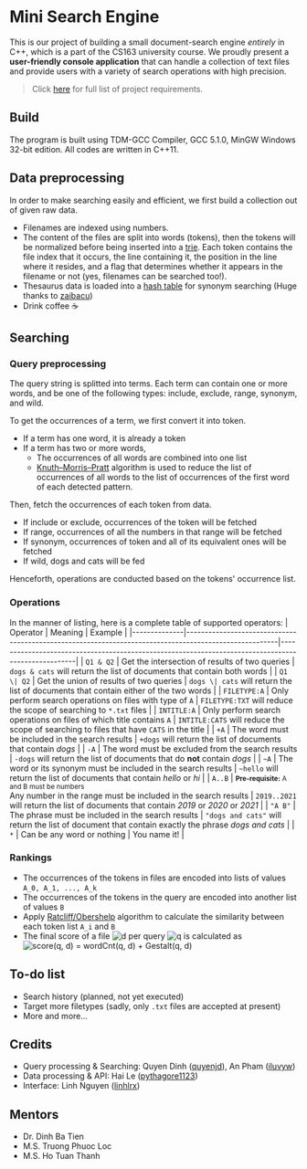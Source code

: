 # Mini Search Engine
This is our project of building a small document-search engine *entirely* in C++, which is a part of the CS163 university course. We proudly present a **user-friendly console application** that can handle a collection of text files and provide users with a variety of search operations with high precision.

> Click [here](Requirements.pdf) for full list of project requirements.

## Build
The program is built using TDM-GCC Compiler, GCC 5.1.0, MinGW Windows 32-bit edition. All codes are written in C++11.

## Data preprocessing
In order to make searching easily and efficient, we first build a collection out of given raw data.
- Filenames are indexed using numbers.
- The content of the files are split into words (tokens), then the tokens will be normalized before being inserted into a [trie](https://en.wikipedia.org/wiki/Trie). Each token contains the file index that it occurs, the line containing it, the position in the line where it resides, and a flag that determines whether it appears in the filename or not (yes, filenames can be searched too!).
- Thesaurus data is loaded into a [hash table](https://en.wikipedia.org/wiki/Hash_table) for synonym searching (Huge thanks to [zaibacu](https://github.com/zaibacu))
- Drink coffee :coffee:

## Searching

### Query preprocessing
The query string is splitted into terms. Each term can contain one or more words, and be one of the following types: include, exclude, range, synonym, and wild.

To get the occurrences of a term, we first convert it into token.
- If a term has one word, it is already a token
- If a term has two or more words,
	- The occurrences of all words are combined into one list
	- [Knuth–Morris–Pratt](https://en.wikipedia.org/wiki/Knuth%E2%80%93Morris%E2%80%93Pratt_algorithm) algorithm is used to reduce the list of occurrences of all words to the list of occurrences of the first word of each detected pattern.

Then, fetch the occurrences of each token from data.
- If include or exclude, occurrences of the token will be fetched
- If range, occurrences of all the numbers in that range will be fetched
- If synonym, occurrences of token and all of its equivalent ones will be fetched
- If wild, dogs and cats will be fed

Henceforth, operations are conducted based on the tokens' occurrence list.

### Operations
In the manner of listing, here is a complete table of supported operators:
| Operator     | Meaning                                                                                               | Example                                                                                            |
|--------------|-------------------------------------------------------------------------------------------------------|----------------------------------------------------------------------------------------------------|
| `Q1 & Q2`    | Get the intersection of results of two queries                                                        | `dogs & cats` will return the list of documents that contain both words                            |
| `Q1 \| Q2`   | Get the union of results of two queries                                                               | `dogs \| cats` will return the list of documents that contain either of the two words              |
| `FILETYPE:A` | Only perform search operations on files with type of `A`                                              | `FILETYPE:TXT` will reduce the scope of searching to `*.txt` files                                 |
| `INTITLE:A`  | Only perform search operations on files of which title contains `A`                                   | `INTITLE:CATS` will reduce the scope of searching to files that have `CATS` in the title           |
| `+A`         | The word must be included in the search results                                                       | `+dogs` will return the list of documents that contain *dogs*                                      |
| `-A`         | The word must be excluded from the search results                                                     | `-dogs` will return the list of documents that do **not** contain *dogs*                           |
| `~A`         | The word or its synonym must be included in the search results                                        | `~hello` will return the list of documents that contain *hello* or *hi*                            |
| `A..B`       | <small>**Pre-requisite:** A and B must be numbers</small><br/>Any number in the range must be included in the search results | `2019..2021` will return the list of documents that contain *2019* or *2020* or *2021*             |
| `"A B"`      | The phrase must be included in the search results                                                     | `"dogs and cats"` will return the list of document that contain exactly the phrase *dogs and cats* |
| `*`          | Can be any word or nothing                                                                            | You name it!                                                                                       |

### Rankings
- The occurrences of the tokens in files are encoded into lists of values `A_0, A_1, ..., A_k`
- The occurrences of the tokens in the query are encoded into another list of values `B`
- Apply [Ratcliff/Obershelp](https://en.wikipedia.org/wiki/Gestalt_Pattern_Matching) algorithm to calculate the similarity between each token list `A_i` and `B`
- The final score of a file <img src="https://latex.codecogs.com/gif.latex?d" title="d" /> per query <img src="https://latex.codecogs.com/gif.latex?q" title="q" /> is calculated as <img src="https://latex.codecogs.com/gif.latex?score(q,&space;d)&space;=&space;wordCnt(q,&space;d)&space;&plus;&space;Gestalt(q,&space;d)" title="score(q, d) = wordCnt(q, d) + Gestalt(q, d)" />

## To-do list
- Search history (planned, not yet executed)
- Target more filetypes (sadly, only `.txt` files are accepted at present)
- More and more...

## Credits
- Query processing & Searching: Quyen Dinh ([quyenjd](https://github.com/quyenjd)), An Pham ([iluvyw](https://github.com/iluvyw))
- Data processing & API: Hai Le ([pythagore1123](https://github.com/pythagore1123))
- Interface: Linh Nguyen ([linhlrx](https://github.com/linhlrx))

## Mentors
- Dr. Dinh Ba Tien
- M.S. Truong Phuoc Loc
- M.S. Ho Tuan Thanh
